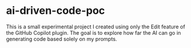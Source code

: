 # ai-driven-code-poc

This is a small experimental project I created using only the Edit feature of the GitHub Copilot plugin. The goal is to explore how far the AI can go in generating code based solely on my prompts.
